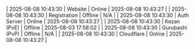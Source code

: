 | 2025-08-08 10:43:30 | Website | Online | 2025-08-08 10:43:27 |
| 2025-08-08 10:43:30 | Registration | Offline | N/A |
| 2025-08-08 10:43:30 | Auth Server | Online | 2025-08-08 10:43:27 |
| 2025-08-08 10:43:30 | Kezan (PvE) | Offline | 2025-08-03 17:58:02 |
| 2025-08-08 10:43:30 | Gurubashi (PvP) | Offline | N/A |
| 2025-08-08 10:43:30 | Cloudflare | Online | 2025-08-08 10:43:27 |
